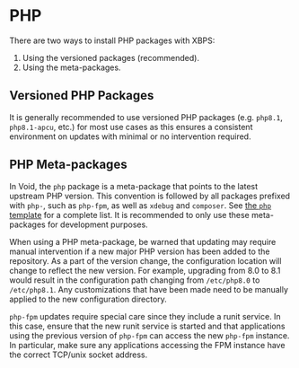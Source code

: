 # PHP

There are two ways to install PHP packages with XBPS:

1. Using the versioned packages (recommended).
2. Using the meta-packages.

## Versioned PHP Packages

It is generally recommended to use versioned PHP packages (e.g. `php8.1`,
`php8.1-apcu`, etc.) for most use cases as this ensures a consistent environment
on updates with minimal or no intervention required.

## PHP Meta-packages

In Void, the `php` package is a meta-package that points to the latest upstream
PHP version. This convention is followed by all packages prefixed with `php-`,
such as `php-fpm`, as well as `xdebug` and `composer`. See [the `php`
template](https://github.com/void-linux/void-packages/blob/master/srcpkgs/php/template)
for a complete list. It is recommended to only use these meta-packages for
development purposes.

When using a PHP meta-package, be warned that updating may require manual
intervention if a new major PHP version has been added to the repository. As a
part of the version change, the configuration location will change to reflect
the new version. For example, upgrading from 8.0 to 8.1 would result in the
configuration path changing from `/etc/php8.0` to `/etc/php8.1`. Any
customizations that have been made need to be manually applied to the new
configuration directory.

`php-fpm` updates require special care since they include a runit service. In
this case, ensure that the new runit service is started and that applications
using the previous version of `php-fpm` can access the new `php-fpm` instance.
In particular, make sure any applications accessing the FPM instance have the
correct TCP/unix socket address.
